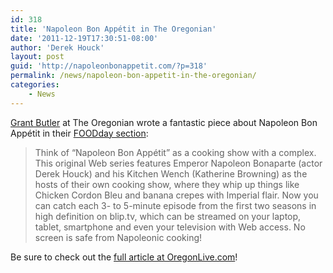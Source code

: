 ```yaml
---
id: 318
title: 'Napoleon Bon Appétit in The Oregonian'
date: '2011-12-19T17:30:51-08:00'
author: 'Derek Houck'
layout: post
guid: 'http://napoleonbonappetit.com/?p=318'
permalink: /news/napoleon-bon-appetit-in-the-oregonian/
categories:
    - News
---
```


[Grant Butler](http://connect.oregonlive.com/user/gbutler/index.html "Grant Butler, The Oregonian") at The Oregonian wrote a fantastic piece about Napoleon Bon Appétit in their [FOODday section](http://www.oregonlive.com/foodday/ "FOODday"):

> Think of “Napoleon Bon Appétit” as a cooking show with a complex. This original Web series features Emperor Napoleon Bonaparte (actor Derek Houck) and his Kitchen Wench (Katherine Browning) as the hosts of their own cooking show, where they whip up things like Chicken Cordon Bleu and banana crepes with Imperial flair. Now you can catch each 3- to 5-minute episode from the first two seasons in high definition on blip.tv, which can be streamed on your laptop, tablet, smartphone and even your television with Web access. No screen is safe from Napoleonic cooking!

Be sure to check out the [full article at OregonLive.com](http://www.oregonlive.com/foodday/index.ssf/2011/12/foodie_tv_pick_napoleon_bon_ap.html "Foodie TV pick: 'Napoleon Bon Appetit'")!